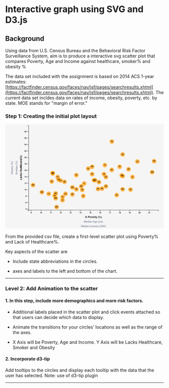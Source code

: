 # Interactive graph using SVG and D3.js

## Background

Using data from U.S. Census Bureau and the Behavioral Risk Factor Surveillance System, aim is to produce a interactive svg scatter plot that compares Poverty, Age and Income against healthcare, smoker% and obesity %

The data set included with the assignment is based on 2014 ACS 1-year estimates: [https://factfinder.census.gov/faces/nav/jsf/pages/searchresults.xhtml](https://factfinder.census.gov/faces/nav/jsf/pages/searchresults.xhtml). The current data set incldes data on rates of income, obesity, poverty, etc. by state. MOE stands for "margin of error."


### Step 1: Creating the initial plot layout

![4-scatter](Images/scatter-initial.png)

From the provided csv file, create a first-level scatter plot using Poverty% and Lack of Healthcare%.

Key aspects of the scatter are
* Include state abbreviations in the circles.

* axes and labels to the left and bottom of the chart.
----

### Level 2: Add Animation to the scatter

#### 1. In this step, include more demographics and more risk factors. 
* Additional labels placed in the scatter plot and click events attached so that users can decide which data to display. 
* Animate the transitions for your circles' locations as well as the range of the axes. 

* X Axis will be Poverty, Age and Income. Y Axis will be Lacks Healthcare, Smoker and Obesity

#### 2. Incorporate d3-tip

 Add tooltips to the circles and display each tooltip with the data that the user has selected. Note: use of d3-tip plugin

- - -
